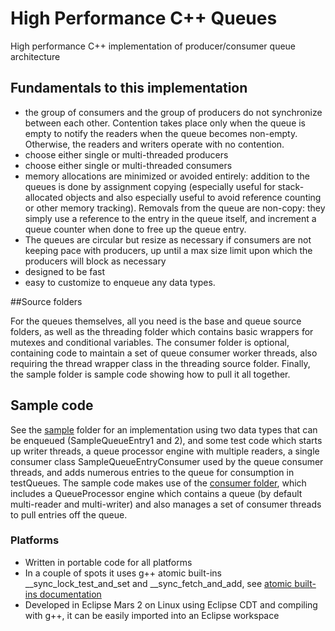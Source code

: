 # High Performance C++ Queues
High performance C++ implementation of producer/consumer queue architecture

## Fundamentals to this implementation
* the group of consumers and the group of producers do not synchronize between each other.  Contention takes place only when the queue is empty to notify the readers when the queue becomes non-empty.  Otherwise, the readers and writers operate with no contention.
* choose either single or multi-threaded producers
* choose either single or multi-threaded consumers
* memory allocations are minimized or avoided entirely: addition to the queues is done by assignment copying (especially useful for stack-allocated objects and also especially useful to avoid reference counting or other memory tracking).  Removals from the queue are non-copy: they simply use a reference to the entry in the queue itself, and increment a queue counter when done to free up the queue entry.
* The queues are circular but resize as necessary if consumers are not keeping pace with producers, up until a max size limit upon which the producers will block as necessary
* designed to be fast
* easy to customize to enqueue any data types.  

##Source folders

For the queues themselves, all you need is the base and queue source folders, as well as the threading folder which contains basic wrappers for mutexes and conditional variables.  The consumer folder is optional, containing code to maintain a set of queue consumer worker threads, also requiring the thread wrapper class in the threading source folder.  Finally, the sample folder is sample code showing how to pull it all together.

## Sample code
See the [sample](https://github.com/seancfoley/High-Performance-CPP-Queues/tree/master/ProcessingQueues/src/sample) folder for an implementation using two data types that can be enqueued (SampleQueueEntry1 and 2), and some test code which starts up writer threads, a queue processor engine with multiple readers, a single consumer class SampleQueueEntryConsumer used by the queue consumer threads, and adds numerous entries to the queue for consumption in testQueues.  The sample code makes use of the [consumer folder](https://github.com/seancfoley/High-Performance-CPP-Queues/tree/master/ProcessingQueues/src/consumer), which includes a QueueProcessor engine which contains a queue (by default multi-reader and multi-writer) and also manages a set of consumer threads to pull entries off the queue.



### Platforms
* Written in portable code for all platforms
* In a couple of spots it uses g++ atomic built-ins __sync_lock_test_and_set and __sync_fetch_and_add, see [atomic built-ins documentation](https://gcc.gnu.org/onlinedocs/gcc-4.4.5/gcc/Atomic-Builtins.html)
* Developed in Eclipse Mars 2 on Linux using Eclipse CDT and compiling with g++, it can be easily imported into an Eclipse workspace
